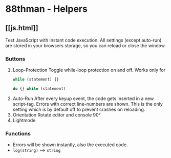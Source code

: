 # 88thman - Helpers
## [[js.html]]
Test JavaScript with instant code execution. All settings (except auto-run) are stored in your browsers storage, so you can reload or close the window.
### Buttons
1. Loop-Protection
   Toggle while-loop protection on and off.
   Works only for
	 ```JavaScript
	 while (statement) {}
	 
	 do {} while (statement)
	 ```
2. Auto-Run
   After every keyup event, the code gets inserted in a new script-tag. Errors with correct line-numbers are shown.
   This is the only setting which is by default off to prevent crashes on reloading.
3. Orientation
   Rotate editor and console 90°
4. Lightmode
### Functions
* Errors will be shown instantly, also the executed code.
* `log(string)` ==> `string`
